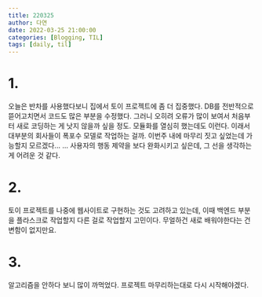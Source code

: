 ```yaml
---
title: 220325
author: 다연
date: 2022-03-25 21:00:00
categories: [Blogging, TIL]
tags: [daily, til]
---
```

# 1.
오늘은 반차를 사용했다보니 집에서 토이 프로젝트에 좀 더 집중했다. DB를 전반적으로 뜯어고치면서 코드도 많은 부분을 수정했다. 그러니 오히려 오류가 많이 보여서 처음부터 새로 코딩하는 게 낫지 않을까 싶을 정도. 모듈화를 열심히 했는데도 이런다. 이래서 대부분의 회사들이 폭포수 모델로 작업하는 걸까. 이번주 내에 마무리 짓고 싶었는데 가능할지 모르겠다... ... 사용자의 행동 제약을 보다 완화시키고 싶은데, 그 선을 생각하는 게 어려운 것 같다. 
# 2.
토이 프로젝트를 나중에 웹사이트로 구현하는 것도 고려하고 있는데, 이때 백엔드 부분을 플라스크로 작업할지 다른 걸로 작업할지 고민이다. 무얼하건 새로 배워야한다는 건 변함이 없지만요.
# 3.
알고리즘을 안하다 보니 많이 까먹었다. 프로젝트 마무리하는대로 다시 시작해야겠다. 
